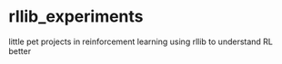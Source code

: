 # rllib_experiments
little pet projects in reinforcement learning using rllib to understand RL better
